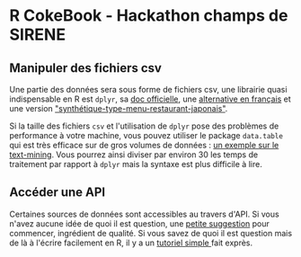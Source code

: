 # R CokeBook - Hackathon champs de SIRENE

## Manipuler des fichiers csv
Une partie des données sera sous forme de fichiers csv, une librairie quasi indispensable en R est `dplyr`, sa [doc officielle](https://cran.r-project.org/web/packages/dplyr/vignettes/dplyr.html), une [alternative en français](https://thinkr.fr/utiliser-la-grammaire-dplyr-pour-triturer-ses-donnees/) et une version ["synthétique-type-menu-restaurant-japonais"](https://www.rstudio.com/wp-content/uploads/2016/01/data-wrangling-french.pdf).

Si la taille des fichiers `csv` et l'utilisation de `dplyr` pose des problèmes de performance à votre machine, vous pouvez utiliser le package `data.table` qui est très efficace sur de gros volumes de données : [un exemple sur le text-mining](https://github.com/SSP-Lab/Hackathon-2018/blob/master/Cookbooks/R-datatable-CookBook.html). Vous pourrez ainsi diviser par environ 30 les temps de traitement par rapport à `dplyr` mais la syntaxe est plus difficile à lire.

## Accéder une API
Certaines sources de données sont accessibles au travers d'API.
Si vous n'avez aucune idée de quoi il est question, une [petite suggestion](https://thinkr.fr/les-api-un-enfer/) pour commencer, ingrédient de qualité.
Si vous savez de quoi il est question mais de là à l'écrire facilement en R, il y a un [tutoriel simple ](https://github.com/SSP-Lab/Hackathon-2018/blob/master/outils/API%20Sirene/r-nb-tuto-api-sirene.Rmd) fait exprès.
